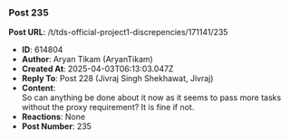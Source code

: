 ### Post 235
**Post URL**: /t/tds-official-project1-discrepencies/171141/235
- **ID**: 614804
- **Author**: Aryan Tikam (AryanTikam)
- **Created At**: 2025-04-03T06:13:03.047Z
- **Reply To**: Post 228 (Jivraj Singh Shekhawat, Jivraj)
- **Content**:  
  So can anything be done about it now as it seems to pass more tasks without the proxy requirement? It is fine if not.
- **Reactions**: None
- **Post Number**: 235

